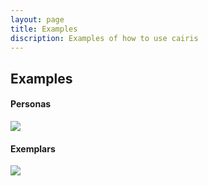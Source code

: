 ```yaml
---
layout: page
title: Examples
discription: Examples of how to use cairis
---
```

<h2>Examples</h2>
<p>
<h4>Personas</h4>
<a href="/new-cairis/persona.html"><img src="https://cairis.org/images/Ben_teaser.gif" class="page-feature-image" />  
</a>  

<h4>Exemplars</h4>
<a href="/new-cairis/Examplars.html"><img src="https://cairis.org/images/Exemplar_teaser.gif" class="page-feature-image" /></a>
</p>
